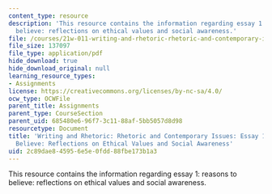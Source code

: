 ```yaml
---
content_type: resource
description: 'This resource contains the information regarding essay 1: reasons to
  believe: reflections on ethical values and social awareness.'
file: /courses/21w-011-writing-and-rhetoric-rhetoric-and-contemporary-issues-fall-2015/2c89dae845956e5e0fdd88fbe173b1a3_MIT21W_011F15_essay1.pdf
file_size: 137097
file_type: application/pdf
hide_download: true
hide_download_original: null
learning_resource_types:
- Assignments
license: https://creativecommons.org/licenses/by-nc-sa/4.0/
ocw_type: OCWFile
parent_title: Assignments
parent_type: CourseSection
parent_uid: 685480e6-96f7-3c11-88af-5bb5057d8d98
resourcetype: Document
title: 'Writing and Rhetoric: Rhetoric and Contemporary Issues: Essay 1: Reasons To
  Believe: Reflections on Ethical Values and Social Awareness'
uid: 2c89dae8-4595-6e5e-0fdd-88fbe173b1a3
---
```

This resource contains the information regarding essay 1: reasons to believe: reflections on ethical values and social awareness.